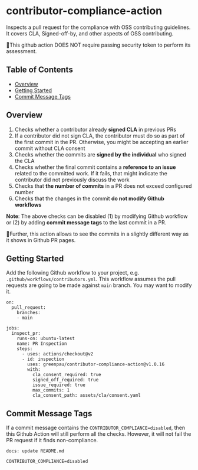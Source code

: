 # contributor-compliance-action

Inspects a pull request for the compliance with OSS contributing guidelines.
It covers CLA, Signed-off-by, and other aspects of OSS contributing.

🚩This github action DOES NOT require passing security token to
perform its assessment.

<!-- begin-markdown-toc -->
## Table of Contents

* [Overview](#overview)
* [Getting Started](#getting-started)
* [Commit Message Tags](#commit-message-tags)

<!-- end-markdown-toc -->

## Overview

1. Checks whether a contributor already **signed CLA** in previous PRs
2. If a contributor did not sign CLA, the contributor must do so as part of
  the first commit in the PR. Otherwise, you might be accepting an earlier
  commit without CLA consent
3. Checks whether the commits are **signed by the individual** who signed
  the CLA
4. Checks whether the final commit contains a **reference to an issue**
  related to the committed work. If it fails, that might indicate the
  contributor did not previously discuss the work
5. Checks that **the number of commits** in a PR does not exceed configured
  number
6. Checks that the changes in the commit **do not modify Github workflows**

**Note**: The above checks can be disabled (1) by modifying Github workflow
  or (2) by adding **commit message tags** to the last commit in a PR.

📗Further, this action allows to see the commits in a slightly different
way as it shows in Github PR pages.

## Getting Started

Add the following Github workflow to your project,
e.g. `.github/workflows/contributors.yml`. This workflow assumes the
pull requests are going to be made against `main` branch. You may want to
modify it.

```
on:
  pull_request:
    branches:
    - main

jobs:
  inspect_pr:
    runs-on: ubuntu-latest
    name: PR Inspection
    steps:
      - uses: actions/checkout@v2
      - id: inspection
        uses: greenpau/contributor-compliance-action@v1.0.16
        with:
          cla_consent_required: true
          signed_off_required: true
          issue_required: true
          max_commits: 1
          cla_consent_path: assets/cla/consent.yaml
```

## Commit Message Tags

If a commit message contains the `CONTRIBUTOR_COMPLIANCE=disabled`, then
this Github Action will still perform all the checks. However, it will not
fail the PR request if it finds non-compliance.

```
docs: update README.md

CONTRIBUTOR_COMPLIANCE=disabled
```
